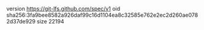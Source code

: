 version https://git-lfs.github.com/spec/v1
oid sha256:3fa9bee8582a926daf99c16d1104ea8c32585e762e2ec2d260ae0782d37de929
size 22194
